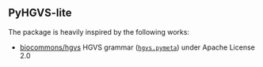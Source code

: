 ## PyHGVS-lite

The package is heavily inspired by the following works:

- [biocommons/hgvs] HGVS grammar ([`hgvs.pymeta`]) under Apache License 2.0


[biocommons/hgvs]: https://github.com/biocommons/hgvs/
[`hgvs.pymeta`]: https://github.com/biocommons/hgvs/blob/1d5a47fd0ac2c657510077d672a369469e05256d/hgvs/_data/hgvs.pymeta
